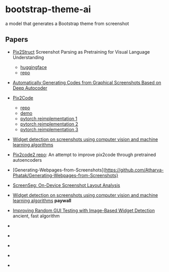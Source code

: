 # bootstrap-theme-ai
a model that generates a Bootstrap theme from screenshot


## Papers 

 - [Pix2Struct](https://arxiv.org/pdf/2210.03347v1.pdf) Screenshot Parsing as Pretraining for Visual Language Understanding
   - [huggingface](https://huggingface.co/docs/transformers/main/en/model_doc/pix2struct)
   - [repo](https://github.com/google-research/pix2struct)
 - [Automatically Generating Codes from Graphical Screenshots Based on Deep Autocoder](https://arxiv.org/pdf/2007.02272.pdf)

 - [Pix2Code](https://arxiv.org/abs/1705.07962)
   - [repo](https://github.com/tonybeltramelli/pix2code)
   - [demo](https://youtu.be/pqKeXkhFA3I)
   - [pytorch reimplementation 1](https://github.com/andrewthebold/pix2code-pytorch)
   - [pytorch reimplementation 2](https://github.com/VaibhavYadav/pytorch_pix2code)
   - [pytorch reimplementation 3](https://github.com/timoangerer/pix2code-pytorch)
 - [Widget detection on screenshots using computer vision and machine learning algorithms](https://waseda.elsevierpure.com/en/publications/widget-detection-on-screenshots-using-computer-vision-and-machine)
 - [Pix2code2 repo](https://github.com/fjbriones/pix2code2): An attempt to improve pix2code through pretrained autoencoders
 - [Generating-Webpages-from-Screenshots](https://github.com/Atharva-Phatak/Generating-Webpages-from-Screenshots}
 - [ScreenSeg: On-Device Screenshot Layout Analysis](https://arxiv.org/pdf/2104.08052.pdf)
 - [Widget detection on screenshots using computer vision and machine learning algorithms](https://www.researchgate.net/publication/337065412_Widget_detection_on_screenshots_using_computer_vision_and_machine_learning_algorithms) **paywall**
 - [Improving Random GUI Testing with Image-Based Widget Detection](https://eprints.whiterose.ac.uk/145601/1/gui-component-recognition.pdf) ancient, fast algorithm
 - []()
 - []()
 - []()
 - []()
 - []()
 
